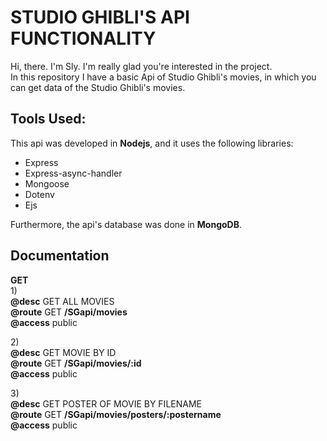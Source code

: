 <h1>STUDIO GHIBLI'S API FUNCTIONALITY</h1>
Hi, there. I'm Sly. I'm really glad you're interested in the project. <br>In this repository I have a basic Api of Studio Ghibli's movies, in which you can get data of the Studio Ghibli's movies.

<h2>Tools Used:</h2>
This api was developed in <b>Nodejs</b>, and it uses the following libraries:<br>
<ul>
  <li>Express</li>
  <li>Express-async-handler</li>
  <li>Mongoose</li>
  <li>Dotenv</li>
  <li>Ejs</li>
</ul>
Furthermore, the api's database was done in <b>MongoDB</b>.<br>

<h2>Documentation</h2>

<span><b>GET</b></span><br>
1)<br>
<b>@desc</b>	GET ALL MOVIES<br>
<b>@route</b>	GET <b>/SGapi/movies</b><br>
<b>@access</b>	public<br>

2)<br>
<b>@desc</b>	GET MOVIE BY ID<br>
<b>@route</b>	GET	    <b>/SGapi/movies/:id</b><br>
<b>@access</b>	public<br>

3)<br>
<b>@desc</b>	GET POSTER OF MOVIE BY FILENAME<br>
<b>@route</b>	GET	    <b>/SGapi/movies/posters/:postername</b><br>
<b>@access</b> public<br>
